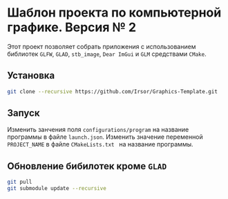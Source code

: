 # Шаблон проекта по компьютерной графике. Версия № 2

Этот проект позволяет собрать приложения с использованием библиотек ```GLFW```, ```GLAD```, ```stb_image```, ```Dear ImGui``` и ```GLM``` средствами ```CMake```.

## Установка

```bash
git clone --recursive https://github.com/Irsor/Graphics-Template.git
```

## Запуск

Изменить занчения поля ```configurations/program``` на название программы в файле ```launch.json```.
Изменить значение переменной ```PROJECT_NAME``` в файле ```CMakeLists.txt ``` на название программы.

## Обновление бибилотек кроме ```GLAD```

```bash
git pull
git submodule update --recursive
```
